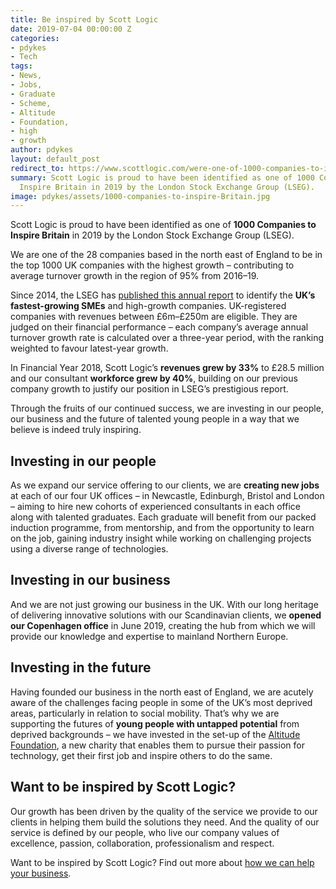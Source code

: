 ```yaml
---
title: Be inspired by Scott Logic
date: 2019-07-04 00:00:00 Z
categories:
- pdykes
- Tech
tags:
- News,
- Jobs,
- Graduate
- Scheme,
- Altitude
- Foundation,
- high
- growth
author: pdykes
layout: default_post
redirect_to: https://www.scottlogic.com/were-one-of-1000-companies-to-inspire-britain/
summary: Scott Logic is proud to have been identified as one of 1000 Companies to
  Inspire Britain in 2019 by the London Stock Exchange Group (LSEG).
image: pdykes/assets/1000-companies-to-inspire-Britain.jpg
---
```


Scott Logic is proud to have been identified as one of **1000 Companies to Inspire Britain** in 2019 by the London Stock Exchange Group (LSEG).

We are one of the 28 companies based in the north east of England to be in the top 1000 UK companies with the highest growth – contributing to average turnover growth in the region of 95% from 2016–19.

Since 2014, the LSEG has [published this annual report](https://www.lseg.com/resources/1000-companies-inspire/2019-report-1000-companies-uk) to identify the **UK’s fastest-growing SMEs** and high-growth companies. UK-registered companies with revenues between £6m–£250m are eligible. They are judged on their financial performance – each company’s average annual turnover growth rate is calculated over a three-year period, with the ranking weighted to favour latest-year growth.

In Financial Year 2018, Scott Logic’s **revenues grew by 33%** to £28.5 million and our consultant **workforce grew by 40%**, building on our previous company growth to justify our position in LSEG’s prestigious report.

Through the fruits of our continued success, we are investing in our people, our business and the future of talented young people in a way that we believe is indeed truly inspiring. 

## Investing in our people

As we expand our service offering to our clients, we are **creating new jobs** at each of our four UK offices – in Newcastle, Edinburgh, Bristol and London – aiming to hire new cohorts of experienced consultants in each office along with talented graduates. Each graduate will benefit from our packed induction programme, from mentorship, and from the opportunity to learn on the job, gaining industry insight while working on challenging projects using a diverse range of technologies.

## Investing in our business

And we are not just growing our business in the UK. With our long heritage of delivering innovative solutions with our Scandinavian clients, we **opened our Copenhagen office** in June 2019, creating the hub from which we will provide our knowledge and expertise to mainland Northern Europe.

## Investing in the future

Having founded our business in the north east of England, we are acutely aware of the challenges facing people in some of the UK’s most deprived areas, particularly in relation to social mobility. That’s why we are supporting the futures of **young people with untapped potential** from deprived backgrounds – we have invested in the set-up of the [Altitude Foundation](https://altitudefoundation.org/), a new charity that enables them to pursue their passion for technology, get their first job and inspire others to do the same.

## Want to be inspired by Scott Logic?

Our growth has been driven by the quality of the service we provide to our clients in helping them build the solutions they need. And the quality of our service is defined by our people, who live our company values of excellence, passion, collaboration, professionalism and respect.

Want to be inspired by Scott Logic? Find out more about [how we can help your business](https://www.scottlogic.com/).
